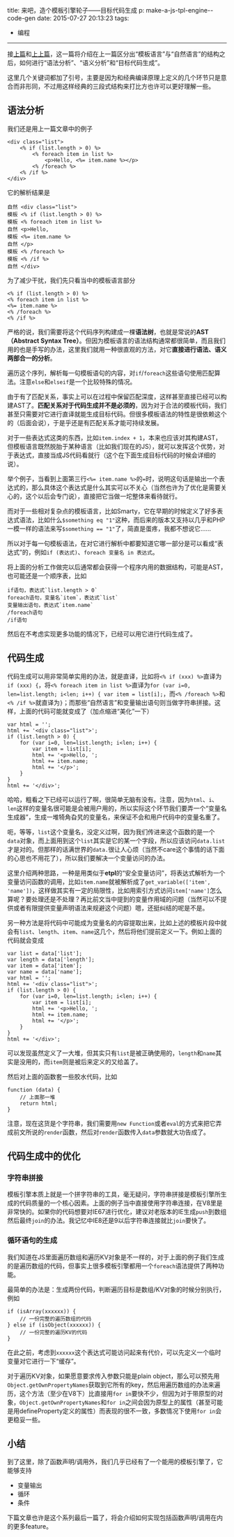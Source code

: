 title: 来吧，造个模板引擎轮子——目标代码生成
p: make-a-js-tpl-engine--code-gen
date: 2015-07-27 20:13:23
tags:
- 编程
---

接[上篇](/2015/07/22/make-a-js-tpl-engine--parsing/)和[上上篇](/2015/07/13/make-a-js-tpl-engine/)，这一篇将介绍在上一篇区分出“模板语言”与“自然语言”的结构之后，如何进行“语法分析”、“语义分析”和“目标代码生成”。

这里几个关键词都加了引号，主要是因为和经典编译原理上定义的几个环节只是意合而非形同，不过用这样经典的三段式结构来打比方也许可以更好理解一些。

<!-- more -->

## 语法分析

我们还是用上一篇文章中的例子

```
<div class="list">
    <% if (list.length > 0) %>
        <% foreach item in list %>
            <p>Hello, <%= item.name %></p>
        <% /foreach %>
    <% /if %>
</div>
```

它的解析结果是

```
自然 <div class="list">
模板 <% if (list.length > 0) %>
模板 <% foreach item in list %>
自然 <p>Hello,
模板 <%= item.name %>
自然 </p>
模板 <% /foreach %>
模板 <% /if %>
自然 </div>
```

为了减少干扰，我们先只看当中的模板语言部分

```
<% if (list.length > 0) %>
<% foreach item in list %>
<%= item.name %>
<% /foreach %>
<% /if %>
```

严格的说，我们需要将这个代码序列构建成一棵**语法树**，也就是常说的**AST（Abstract Syntax Tree）**。但因为模板语言的语法结构通常都很简单，而且我们用的也是手写的办法，这里我们就用一种很直观的方法，对它**直接进行语法、语义两部合一的分析**。

遍历这个序列，解析每一句模板语句的内容，对`if`/`foreach`这些语句使用匹配算法。注意`else`和`elseif`是一个比较特殊的情况。

由于有了匹配关系，事实上可以在过程中保留匹配深度，这样甚至直接已经可以构建AST了。**匹配关系对于代码生成并不是必须的**，因为对于合法的模板代码，我们甚至只需要对它进行直译就能生成目标代码。但很多模板语法的特性是很依赖这个的（后面会说），于是乎还是有匹配关系才能可持续发展。

对于一些表达式这类的东西，比如`item.index + 1`，本来也应该对其构建AST，但模板语言既然脱胎于某种语言（比如我们现在的JS），就可以发挥这个优势，对于表达式，直接当成JS代码看就行（这个在下面生成目标代码的时候会详细的说）。

举个例子，当看到上面第三行`<%= item.name %>`的`=`时，说明这句话是输出一个表达式的，那么具体这个表达式是什么其实可以不关心（当然也许为了优化是需要关心的，这个以后会专门说），直接把它当做一坨整体来看待就行。

而对于一些相对复杂点的模板语言，比如Smarty，它在早期的时候定义了好多表达式语法，比如什么`$something eq "1"`这种，而后来的版本又支持以几乎和PHP一模一样的语法来写`$something == "1"`了，简直是蛋疼，我都不想说它……

所以对于每一句模板语法，在对它进行解析中都要知道它哪一部分是可以看成“表达式”的，例如`if (表达式)`、`foreach 变量名 in 表达式`。

将上面的分析工作做完以后通常都会获得一个程序内用的数据结构，可能是AST，也可能还是一个顺序表，比如

```
if语句，表达式`list.length > 0`
foreach语句，变量名`item`，表达式`list`
变量输出语句，表达式`item.name`
/foreach语句
/if语句
```

然后在不考虑实现更多功能的情况下，已经可以用它进行代码生成了。

## 代码生成

代码生成可以用非常简单实用的办法，就是直译，比如将`<% if (xxx) %>`直译为`if (xxx) {`，将`<% foreach item in list %>`直译为`for (var i=0, len=list.length; i<len; i++) { var item = list[i];`，而`<% /foreach %>`和`<% /if %>`就直译为`}`；而那些“自然语言”和变量输出语句则当做字符串拼接。这样，上面的代码可能就变成了（加点缩进“美化”一下）

```
var html = '';
html += '<div class="list">';
if (list.length > 0) {
    for (var i=0, len=list.length; i<len; i++) {
        var item = list[i];
        html += '<p>Hello, ';
        html += item.name;
        html += '</p>';
    }
}
html += '</div>';
```

哈哈，粗看之下已经可以运行了啊，很简单无脑有没有。注意，因为`html`、`i`、`len`这样的变量名很可能是会被用户用的，所以实际这个环节我们要弄一个“变量名生成器”，生成一堆犄角旮旯的变量名，来保证不会和用户代码中的变量名重了。

呃，等等，`list`这个变量名，没定义过啊，因为我们传进来这个函数的是一个`data`对象，而上面用到这个`list`其实是它的某一个字段，所以应该访问`data.list`才是对的。但那样的话满世界的`data.`很让人心烦（当然不care这个事情的话下面的心思也不用花了），所以我们要解决一个变量访问的办法。

这里介绍两种思路，一种是用类似于**etpl**的“安全变量访问”，将表达式解析为一个变量访问函数的调用，比如`item.name`就被解析成了`get_variable(['item', 'name'])`，这样做其实有一定的局限性，比如用索引方式访问`item['name']`怎么算呢？要处理还是不处理？再比前文当中提到的变量作用域的问题（当然可以不提供或者有限提供变量声明语法来规避这个问题）嗯，还挺纠结的呢是不是。

另一种方法是将代码中可能成为变量名的内容提取出来，比如上述的模板片段中就会有`list`、`length`、`item`、`name`这几个，然后将他们提前定义一下。例如上面的代码就会变成

```
var list = data['list'];
var length = data['length'];
var item = data['item'];
var name = data['name'];
var html = '';
html += '<div class="list">';
if (list.length > 0) {
    for (var i=0, len=list.length; i<len; i++) {
        var item = list[i];
        html += '<p>Hello, ';
        html += item.name;
        html += '</p>';
    }
}
html += '</div>';
```

可以发现虽然定义了一大堆，但其实只有`list`是被正确使用的，`length`和`name`其实是没用的，而`item`则是被后来定义的又给盖了。

然后对上面的函数套一些胶水代码，比如

```
function (data) {
    // 上面那一堆
    return html;
}
```

注意，现在这货是个字符串，我们需要用`new Function`或者`eval`的方式来把它弄成前文所说的`render`函数，然后对`render`函数传入`data`参数就大功告成了。

## 代码生成中的优化

### 字符串拼接
模板引擎本质上就是一个拼字符串的工具，毫无疑问，字符串拼接是模板引擎所生成的代码质量的一个核心因素。上面的例子当中直接使用字符串连接，在V8里是非常快的。如果你的代码想要对IE67进行优化，建议对老版本的IE生成`push`到数组然后最终`join`的办法。我记忆中IE8还是9以后字符串连接就比`join`要快了。

### 循环语句的生成
我们知道在JS里面遍历数组和遍历KV对象是不一样的，对于上面的例子我们生成的是遍历数组的代码，但事实上很多模板引擎都用一个`foreach`语法提供了两种功能。

最简单的办法是：生成两份代码，判断遍历目标是数组/KV对象的时候分别执行，例如

```
if (isArray(xxxxxx)) {
    // 一份完整的遍历数组的代码
} else if (isObject(xxxxxx)) {
    // 一份完整的遍历KV的代码
}
```

在此之前，考虑到`xxxxxx`这个表达式可能访问起来有代价，可以先定义一个临时变量对它进行一下“缓存”。

对于遍历KV对象，如果愿意要求传入参数只能是plain object，那么可以预先用`Object.getOwnPropertyNames`获取到它所有的key，然后用遍历数组的办法来遍历，这个方法（至少在V8下）比直接用`for in`要快不少，但因为对于带原型的对象，`Object.getOwnPropertyNames`和`for in`之间会因为原型上的属性（甚至可能是用defineProperty定义的属性）而表现的很不一致，多数情况下使用`for in`会更稳妥一些。

## 小结

到了这里，除了函数声明/调用外，我们几乎已经有了一个能用的模板引擎了，它能够支持

* 变量输出
* 循环
* 条件

下篇文章也许是这个系列最后一篇了，将会介绍如何实现包括函数声明/调用在内的更多feature。
